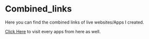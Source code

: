 # Combined_links
Here you can find the combined links of live websites/Apps I created.

[Click Here](https://pratibha1897.github.io/Combined_links/) to visit every apps from here as well.

